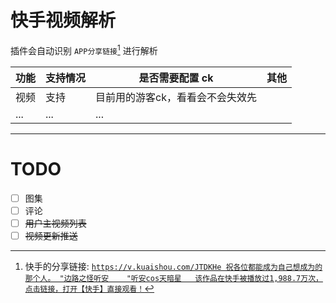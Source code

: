 # 快手视频解析

插件会自动识别 `APP分享链接`[^1] 进行解析

| 功能              | 支持情况           | 是否需要配置 ck | 其他 |
| ----------------- | ------------------ | --------------- | - |
| 视频              | 支持               | 目前用的游客ck，看看会不会失效先            | |
| ...               | ...                | ...             | |

---
[^1]: 快手的分享链接: [`https://v.kuaishou.com/JTDKHe 祝各位都能成为自己想成为的那个人。 "边路之怪听安    "听安cos天暗星   该作品在快手被播放过1,988.7万次，点击链接，打开【快手】直接观看！`](https://v.kuaishou.com/JTDKHe)

# TODO
- [ ] 图集
- [ ] 评论
- [ ] ~~用户主视频列表~~
- [ ] ~~视频更新推送~~
